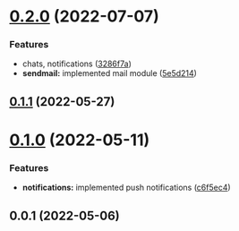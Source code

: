 # [0.2.0](https://github.com/broodd/nest-template/compare/v0.1.1...v0.2.0) (2022-07-07)


### Features

* chats, notifications ([3286f7a](https://github.com/broodd/nest-template/commit/3286f7a8b3cfad07bab8664ef3823f8f498e185e))
* **sendmail:** implemented mail module ([5e5d214](https://github.com/broodd/nest-template/commit/5e5d21473759f3ebf556bdbe5dd4c07fab954f01))



## [0.1.1](https://github.com/broodd/nest-template/compare/v0.1.0...v0.1.1) (2022-05-27)



# [0.1.0](https://github.com/broodd/nest-template/compare/v0.0.1...v0.1.0) (2022-05-11)


### Features

* **notifications:** implemented push notifications ([c6f5ec4](https://github.com/broodd/nest-template/commit/c6f5ec4c0b2751f59029e097bd7a4dba64c25615))



## 0.0.1 (2022-05-06)



